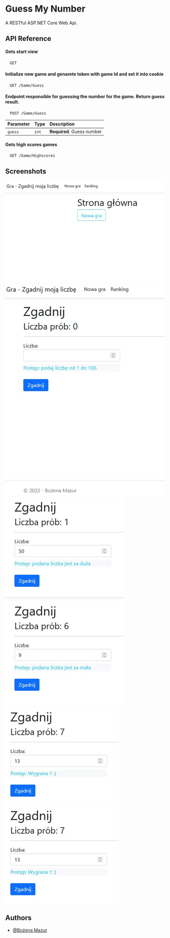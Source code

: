 
# Guess My Number

A RESTful ASP.NET Core Web Api. 


## API Reference

#### Gets start view

```http
  GET 
```


#### Initialize new game and genarete token with game Id and set it into cookie

```http
  GET /Game/Guess
```


#### Endpoint responsible for guessing the number for the game. Return guess result.

```http
  POST /Game/Guess
```

| Parameter | Type     | Description                       |
| :-------- | :------- | :-------------------------------- |
| `guess`   | `int`    | **Required**. Guess number        |


#### Gets high scores games

```http
  GET /Game/Highscores
```



## Screenshots

![Start view](./screenshots/1.jpg)
![New game](./screenshots/2.jpg)
![Guess number too big](./screenshots/3.jpg)
![Guess number too low](./screenshots/4.jpg)
![Guess number - winner](./screenshots/5.jpg)
![High scores](./screenshots/5.jpg)


## Authors

- [@Bożena Mazur](https://www.github.com/b0zenka)

